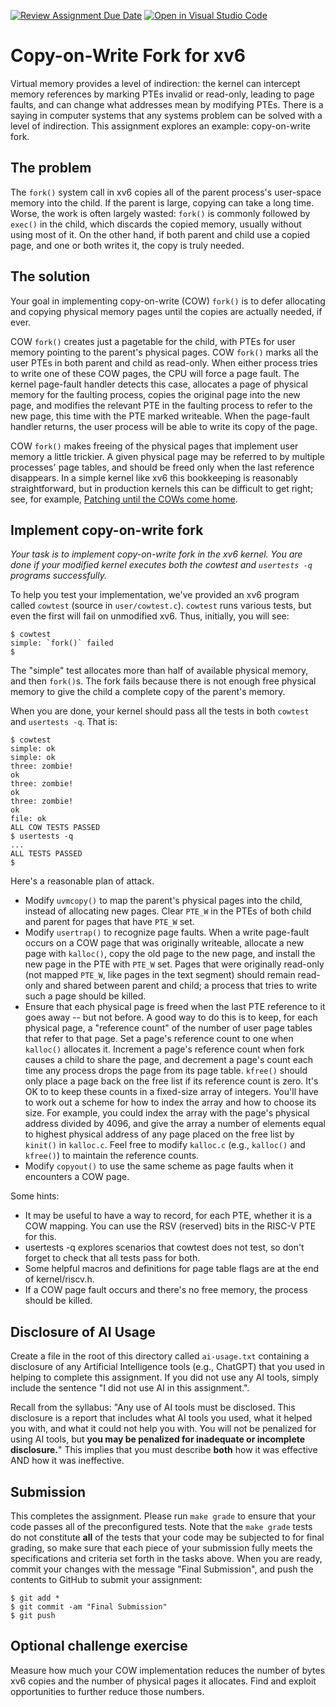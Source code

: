 [![Review Assignment Due Date](https://classroom.github.com/assets/deadline-readme-button-24ddc0f5d75046c5622901739e7c5dd533143b0c8e959d652212380cedb1ea36.svg)](https://classroom.github.com/a/FtyMRZ8T)
[![Open in Visual Studio Code](https://classroom.github.com/assets/open-in-vscode-718a45dd9cf7e7f842a935f5ebbe5719a5e09af4491e668f4dbf3b35d5cca122.svg)](https://classroom.github.com/online_ide?assignment_repo_id=11998301&assignment_repo_type=AssignmentRepo)
# Copy-on-Write Fork for xv6

Virtual memory provides a level of indirection: the kernel can intercept memory references by marking PTEs invalid or read-only, leading to page faults, and can change what addresses mean by modifying PTEs. There is a saying in computer systems that any systems problem can be solved with a level of indirection. This assignment explores an example: copy-on-write fork.

## The problem
The `fork()` system call in xv6 copies all of the parent process's user-space memory into the child. If the parent is large, copying can take a long time. Worse, the work is often largely wasted: `fork()` is commonly followed by `exec()` in the child, which discards the copied memory, usually without using most of it. On the other hand, if both parent and child use a copied page, and one or both writes it, the copy is truly needed.

## The solution
Your goal in implementing copy-on-write (COW) `fork()` is to defer allocating and copying physical memory pages until the copies are actually needed, if ever.

COW `fork()` creates just a pagetable for the child, with PTEs for user memory pointing to the parent's physical pages. COW `fork()` marks all the user PTEs in both parent and child as read-only. When either process tries to write one of these COW pages, the CPU will force a page fault. The kernel page-fault handler detects this case, allocates a page of physical memory for the faulting process, copies the original page into the new page, and modifies the relevant PTE in the faulting process to refer to the new page, this time with the PTE marked writeable. When the page-fault handler returns, the user process will be able to write its copy of the page.

COW `fork()` makes freeing of the physical pages that implement user memory a little trickier. A given physical page may be referred to by multiple processes' page tables, and should be freed only when the last reference disappears. In a simple kernel like xv6 this bookkeeping is reasonably straightforward, but in production kernels this can be difficult to get right; see, for example, [Patching until the COWs come home](https://lwn.net/Articles/849638/).

## Implement copy-on-write fork

*Your task is to implement copy-on-write fork in the xv6 kernel. You are done if your modified kernel executes both the cowtest and `usertests -q` programs successfully.*

To help you test your implementation, we've provided an xv6 program called `cowtest` (source in `user/cowtest.c`). `cowtest` runs various tests, but even the first will fail on unmodified xv6. Thus, initially, you will see:

```
$ cowtest
simple: `fork()` failed
$
```

The "simple" test allocates more than half of available physical memory, and then `fork()`s. The fork fails because there is not enough free physical memory to give the child a complete copy of the parent's memory.

When you are done, your kernel should pass all the tests in both `cowtest` and `usertests -q`. That is:

```
$ cowtest
simple: ok
simple: ok
three: zombie!
ok
three: zombie!
ok
three: zombie!
ok
file: ok
ALL COW TESTS PASSED
$ usertests -q
...
ALL TESTS PASSED
$
```

Here's a reasonable plan of attack.

* Modify `uvmcopy()` to map the parent's physical pages into the child, instead of allocating new pages. Clear `PTE_W` in the PTEs of both child and parent for pages that have `PTE_W` set.
* Modify `usertrap()` to recognize page faults. When a write page-fault occurs on a COW page that was originally writeable, allocate a new page with `kalloc()`, copy the old page to the new page, and install the new page in the PTE with `PTE_W` set. Pages that were originally read-only (not mapped `PTE_W`, like pages in the text segment) should remain read-only and shared between parent and child; a process that tries to write such a page should be killed.
* Ensure that each physical page is freed when the last PTE reference to it goes away -- but not before. A good way to do this is to keep, for each physical page, a "reference count" of the number of user page tables that refer to that page. Set a page's reference count to one when `kalloc()` allocates it. Increment a page's reference count when fork causes a child to share the page, and decrement a page's count each time any process drops the page from its page table. `kfree()` should only place a page back on the free list if its reference count is zero. It's OK to to keep these counts in a fixed-size array of integers. You'll have to work out a scheme for how to index the array and how to choose its size. For example, you could index the array with the page's physical address divided by 4096, and give the array a number of elements equal to highest physical address of any page placed on the free list by `kinit()` in `kalloc.c`. Feel free to modify `kalloc.c` (e.g., `kalloc()` and `kfree()`) to maintain the reference counts.
* Modify `copyout()` to use the same scheme as page faults when it encounters a COW page. 

Some hints:

* It may be useful to have a way to record, for each PTE, whether it is a COW mapping. You can use the RSV (reserved) bits in the RISC-V PTE for this.
* usertests -q explores scenarios that cowtest does not test, so don't forget to check that all tests pass for both.
* Some helpful macros and definitions for page table flags are at the end of kernel/riscv.h.
* If a COW page fault occurs and there's no free memory, the process should be killed. 

## Disclosure of AI Usage

Create a file in the root of this directory called `ai-usage.txt` containing a disclosure of any Artificial Intelligence tools (e.g., ChatGPT) that you used in helping to complete this assignment. If you did not use any AI tools, simply include the sentence "I did not use AI in this assignment.".

Recall from the syllabus: "Any use of AI tools must be disclosed. This disclosure is a report that includes what AI tools you used, what it helped you with, and what it could not help you with. You will not be penalized for using AI tools, but **you may be penalized for inadequate or incomplete disclosure.**" This implies that you must describe **both** how it was effective AND how it was ineffective.

## Submission

This completes the assignment. Please run `make grade` to ensure that your code passes all of the preconfigured tests. Note that the `make grade` tests do not constitute **all** of the tests that your code may be subjected to for final grading, so make sure that each piece of your submission fully meets the specifications and criteria set forth in the tasks above. When you are ready, commit your changes with the message "Final Submission", and push the contents to GitHub to submit your assignment:

```
$ git add *
$ git commit -am "Final Submission"
$ git push
```

## Optional challenge exercise

Measure how much your COW implementation reduces the number of bytes xv6 copies and the number of physical pages it allocates. Find and exploit opportunities to further reduce those numbers. 
